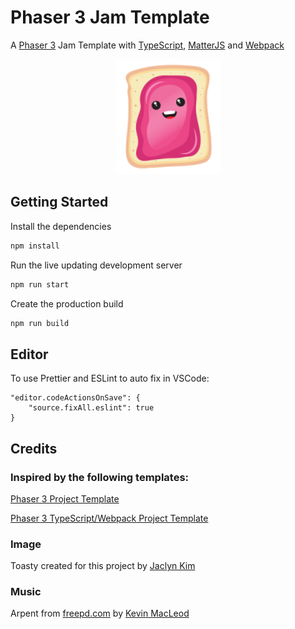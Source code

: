 # Phaser 3 Jam Template

A [Phaser 3](https://phaser.io/) Jam Template with [TypeScript](https://www.typescriptlang.org/), [MatterJS](https://brm.io/matter-js/) and [Webpack](https://webpack.js.org/)

<div align="center">

!["Toasty"](assets/images/toasty.png)

</div>

## Getting Started

Install the dependencies

```bash
npm install
```

Run the live updating development server

```bash
npm run start
```

Create the production build

```bash
npm run build
```

## Editor

To use Prettier and ESLint to auto fix in VSCode:

```
"editor.codeActionsOnSave": {
    "source.fixAll.eslint": true
}
```

## Credits

### Inspired by the following templates:

[Phaser 3 Project Template](https://github.com/photonstorm/phaser3-project-template)

[Phaser 3 TypeScript/Webpack Project Template](https://github.com/wtravO/phaser3-typescript-template)

### Image

Toasty created for this project by [Jaclyn Kim](https://www.fiverr.com/jaclynkim)

### Music

Arpent from [freepd.com](https://freepd.com/electronic.php) by [Kevin MacLeod](https://incompetech.com/)
